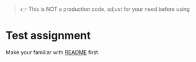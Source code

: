 > :point_right: This is NOT a production code, adjust for your need before using

# Test assignment

Make your familiar with [README](../README.md) first.
